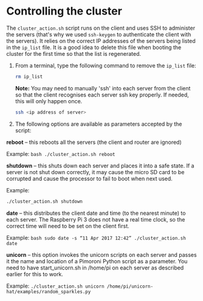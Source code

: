 # Controlling the cluster

The `cluster_action.sh` script runs on the client and uses SSH to administer the servers (that's why we used `ssh-keygen` to authenticate the client with the servers). It relies on the correct IP addresses of the servers being listed in the `ip_list` file. It is a good idea to delete this file when booting the cluster for the first time so that the list is regenerated.

1. From a terminal, type the following command to remove the `ip_list` file:

    ```bash
    rm ip_list
    ```

    **Note:** You may need to manually 'ssh' into each server from the client so that the client recognises each server ssh key properly. If needed, this will only happen once.
    ```bash
    ssh <ip address of server>
    ```


1. The following options are available as parameters accepted by the script:

**reboot** – this reboots all the servers (the client and router are ignored)

Example:
    ```bash
    ./cluster_action.sh reboot
    ```

**shutdown** – this shuts down each server and places it into a safe state. If a server is not shut down correctly, it may cause the micro SD card to be corrupted and cause the processor to fail to boot when next used.

Example:

   ```bash
   ./cluster_action.sh shutdown
   ```

**date** – this distributes the client date and time (to the nearest minute) to each server. The Raspberry Pi 3 does not have a real time clock, so the correct time will need to be set on the client first.

Example:
    ```bash
    sudo date -s “11 Apr 2017 12:42”
    ./cluster_action.sh date
    ```

**unicorn** – this option invokes the unicorn scripts on each server and passes it the name and location of a Pimoroni Python script as a parameter. You need to have start_unicorn.sh in /home/pi on each server as described earlier for this to work.

Example:
    ```
    ./cluster_action.sh unicorn /home/pi/unicorn-hat/examples/random_sparkles.py
    ```
